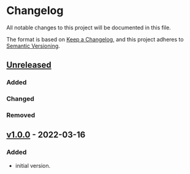 # Changelog
All notable changes to this project will be documented in this file.

The format is based on [Keep a Changelog](https://keepachangelog.com/en/1.0.0/),
and this project adheres to [Semantic Versioning](https://semver.org/spec/v2.0.0.html).

## [Unreleased]

### Added
### Changed
### Removed

## [v1.0.0] - 2022-03-16
### Added
- initial version.

[Unreleased]: https://github.com/appsembler/appsembler_docker_ce_role/compare/v1.0.0...HEAD
[v1.0.0]: https://github.com/appsembler/appsembler_docker_ce_role/releases/tag/v1.0.0
